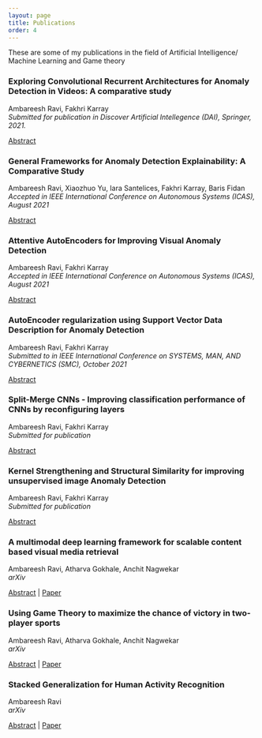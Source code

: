 ```yaml
---
layout: page
title: Publications
order: 4
---
```


These are some of my publications in the field of Artificial Intelligence/ Machine Learning and Game theory

### Exploring Convolutional Recurrent Architectures for Anomaly Detection in Videos: A comparative study

Ambareesh Ravi, Fakhri Karray\
_Submitted for publication in Discover Artificial Intellegence (DAI), Springer, 2021._

[Abstract](/public/papers/crnn/)

### General Frameworks for Anomaly Detection Explainability: A Comparative Study

Ambareesh Ravi, Xiaozhuo Yu, Iara Santelices, Fakhri Karray, Baris Fidan\
_Accepted in IEEE International Conference on Autonomous Systems (ICAS), August 2021_

[Abstract](/public/papers/xai/)

### Attentive AutoEncoders for Improving Visual Anomaly Detection

Ambareesh Ravi, Fakhri Karray\
_Accepted in IEEE International Conference on Autonomous Systems (ICAS), August 2021_

[Abstract](/public/papers/attention/)

### AutoEncoder regularization using Support Vector Data Description for Anomaly Detection

Ambareesh Ravi, Fakhri Karray\
_Submitted to in IEEE International Conference on SYSTEMS, MAN, AND CYBERNETICS (SMC), October 2021_

[Abstract](/public/papers/svdd/)

### Split-Merge CNNs - Improving classification performance of CNNs by reconfiguring layers

Ambareesh Ravi, Fakhri Karray\
_Submitted for publication_

[Abstract](/public/papers/split_merge/)

### Kernel Strengthening and Structural Similarity for improving unsupervised image Anomaly Detection

Ambareesh Ravi, Fakhri Karray\
_Submitted for publication_

[Abstract](/public/papers/ks_ssim/)

### A multimodal deep learning framework for scalable content based visual media retrieval

Ambareesh Ravi, Atharva Gokhale, Anchit Nagwekar\
_arXiv_

[Abstract](/public/papers/cbvmr/) | [Paper](https://arxiv.org/abs/2105.08665)

### Using Game Theory to maximize the chance of victory in two-player sports

Ambareesh Ravi, Atharva Gokhale, Anchit Nagwekar\
_arXiv_

[Abstract](/public/papers/game_theory/) | [Paper](https://arxiv.org/abs/2105.11650)

### Stacked Generalization for Human Activity Recognition

Ambareesh Ravi\
_arXiv_

[Abstract](/public/papers/stacked/) | [Paper](https://arxiv.org/abs/2009.10312)